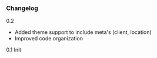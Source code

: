 ### Changelog

0.2
- Added theme support to include meta's (client, location)
- Improved code organization

0.1 Init
